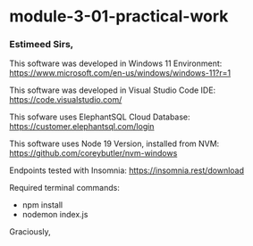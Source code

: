 # module-3-01-practical-work

### Estimeed Sirs,

This software was developed in Windows 11 Environment:
https://www.microsoft.com/en-us/windows/windows-11?r=1

This software was developed in Visual Studio Code IDE:
https://code.visualstudio.com/

This sofware uses ElephantSQL Cloud Database:
https://customer.elephantsql.com/login

This software uses Node 19 Version, installed from NVM:
https://github.com/coreybutler/nvm-windows

Endpoints tested with Insomnia:
https://insomnia.rest/download

Required terminal commands:

- npm install
- nodemon index.js

Graciously,
